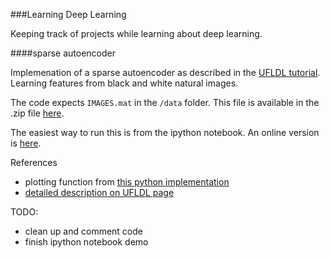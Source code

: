 ###Learning Deep Learning

Keeping track of projects while learning about deep learning.

####sparse autoencoder

Implemenation of a sparse autoencoder as described in the [UFLDL tutorial](http://ufldl.stanford.edu/wiki/index.php/Exercise:Sparse_Autoencoder). Learning features from black and white natural images.

The code expects `IMAGES.mat` in the `/data` folder. This file is available in the .zip file [here](http://ufldl.stanford.edu/wiki/resources/sparseae_exercise.zip).

The easiest way to run this is from the ipython notebook. An online version is [here](http://nbviewer.ipython.org/github/dbolotov/learning_deep_learning/blob/master/sparseae_demo.ipynb).


References
- plotting function from [this python implementation](https://github.com/siddharth950/Sparse-Autoencoder)
- [detailed description on UFLDL page](http://nlp.stanford.edu/~socherr/sparseAutoencoder_2011new.pdf)

TODO:
- clean up and comment code
- finish ipython notebook demo

